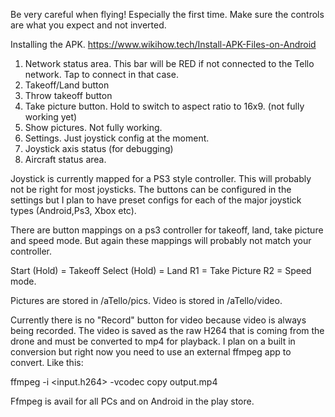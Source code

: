 Be very careful when flying! Especially the first time. Make sure the controls are what you expect and not inverted.

Installing the APK.
https://www.wikihow.tech/Install-APK-Files-on-Android

1. Network status area. This bar will be RED if not connected to the Tello network. Tap to connect in that case.
2. Takeoff/Land button
3. Throw takeoff button
4. Take picture button. Hold to switch to aspect ratio to 16x9. (not fully working yet)
5. Show pictures. Not fully working.
6. Settings. Just joystick config at the moment.
7. Joystick axis status (for debugging)
8. Aircraft status area.

Joystick is currently mapped for a PS3 style controller. This will probably not be right for most joysticks. The buttons can be configured in the settings but I plan to have preset configs for each of the major joystick types (Android,Ps3, Xbox etc).

There are button mappings on a ps3 controller for takeoff, land, take picture and speed mode. But again these mappings will probably not match your controller. 

Start (Hold) = Takeoff
Select (Hold) = Land
R1 = Take Picture
R2 = Speed mode.

Pictures are stored in <storage>/aTello/pics. Video is stored in <storage>/aTello/video.

Currently there is no "Record" button for video because video is always being recorded. The video is saved as the raw H264 that is coming from the drone and must be converted to mp4 for playback. I plan on a built in conversion but right now you need to use an external ffmpeg app to convert. Like this:

ffmpeg -i <input.h264> -vcodec copy output.mp4
 
Ffmpeg is avail for all PCs and on Android in the play store.

